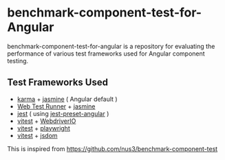 # benchmark-component-test-for-Angular

benchmark-component-test-for-angular is a repository for evaluating the performance of various test frameworks used for Angular component testing.

## Test Frameworks Used

- [karma](https://karma-runner.github.io/) + [jasmine](https://jasmine.github.io/) ( Angular default )
- [Web Test Runner](https://modern-web.dev/docs/test-runner/overview/) + [jasmine](https://jasmine.github.io/)
- [jest](https://jestjs.io/) ( using [jest-preset-angular](https://thymikee.github.io/jest-preset-angular/) )
- [vitest](https://vitest.dev/) + [WebdriverIO](https://webdriver.io/)
- [vitest](https://vitest.dev/) + [playwright](https://playwright.dev/)
- [vitest](https://vitest.dev/) + [jsdom](https://github.com/jsdom/jsdom)

This is inspired from https://github.com/nus3/benchmark-component-test
